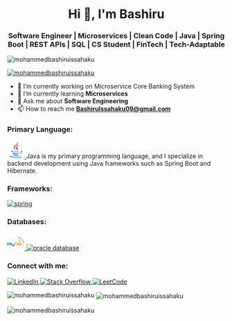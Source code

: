 <h1 align="center">Hi 👋, I'm  Bashiru </h1>
<h3 align="center">Software Engineer |  Microservices | Clean Code | Java | Spring Boot | REST APIs | SQL | CS Student | FinTech | Tech-Adaptable</h3>

<p align="left"> 
  <img src="https://komarev.com/ghpvc/?username=mohammedbashiruissahaku&label=Profile%20views&color=0e75b6&style=flat" alt="mohammedbashiruissahaku" /> 
</p>

<p align="left"> 
  <a href="https://github.com/ryo-ma/github-profile-trophy">
    <img src="https://github-profile-trophy.vercel.app/?username=mohammedbashiruissahaku" alt="mohammedbashiruissahaku" />
  </a> 
</p>

- 🔭 I’m currently working on Microservice Core Banking System 
- 🌱 I’m currently learning **Microservices**  
- 💬 Ask me about **Software Engineering**  
- 📫 How to reach me **BashiruIssahaku09@gmail.com**

<h3 align="left">Primary Language:</h3>
<p align="left">
  <a href="https://www.java.com" target="_blank" rel="noreferrer">
    <img src="https://raw.githubusercontent.com/devicons/devicon/master/icons/java/java-original.svg" alt="java" width="40" height="40" />
  </a>
  Java is my primary programming language, and I specialize in backend development using Java frameworks such as Spring Boot and Hibernate.
</p>

<h3 align="left">Frameworks:</h3>
<p align="left">
  <a href="https://spring.io/" target="_blank" rel="noreferrer">
    <img src="https://www.vectorlogo.zone/logos/springio/springio-icon.svg" alt="spring" width="40" height="40" />
  </a>
</p>

<h3 align="left">Databases:</h3>
<p align="left">
  <a href="https://www.mysql.com/" target="_blank" rel="noreferrer">
    <img src="https://raw.githubusercontent.com/devicons/devicon/master/icons/mysql/mysql-original-wordmark.svg" alt="mysql" width="40" height="40" />
  </a>
  <a href="https://www.oracle.com/database/" target="_blank" rel="noreferrer">
    <img src="https://www.vectorlogo.zone/logos/oracle/oracle-icon.svg" alt="oracle database" width="40" height="40" />
  </a>
</p>

<h3 align="left">Connect with me:</h3>
<p align="left">
  <a href="https://linkedin.com/in/www.linkedin.com/in/mohammed-bashiru-issahaku-29b7582aa" target="blank">
    <img align="center" src="https://raw.githubusercontent.com/rahuldkjain/github-profile-readme-generator/master/src/images/icons/Social/linked-in-alt.svg" alt="LinkedIn" height="30" width="40" />
  </a>
  <a href="https://stackoverflow.com/users/23654843/bash" target="blank">
    <img align="center" src="https://raw.githubusercontent.com/rahuldkjain/github-profile-readme-generator/master/src/images/icons/Social/stack-overflow.svg" alt="Stack Overflow" height="30" width="40" />
  </a>
  <a href="https://leetcode.com/u/bashiru2003/" target="blank">
    <img align="center" src="https://raw.githubusercontent.com/rahuldkjain/github-profile-readme-generator/master/src/images/icons/Social/leet-code.svg" alt="LeetCode" height="30" width="40" />
  </a>
</p>

<p><img align="left" src="https://github-readme-stats.vercel.app/api/top-langs?username=mohammedbashiruissahaku&show_icons=true&locale=en&layout=compact" alt="mohammedbashiruissahaku" /></p>

<p>&nbsp;<img align="center" src="https://github-readme-stats.vercel.app/api?username=mohammedbashiruissahaku&show_icons=true&locale=en" alt="mohammedbashiruissahaku" /></p>

<p><img align="center" src="https://github-readme-streak-stats.herokuapp.com/?user=mohammedbashiruissahaku&" alt="mohammedbashiruissahaku" /></p>
